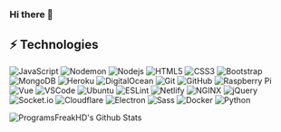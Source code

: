 ### Hi there 👋

<!--
**ProgramFreakHD/ProgramFreakHD** is a ✨ _special_ ✨ repository because its `README.md` (this file) appears on your GitHub profile.

Here are some ideas to get you started:

- 🔭 I’m currently working on ...
- 🌱 I’m currently learning ...
- 👯 I’m looking to collaborate on ...
- 🤔 I’m looking for help with ...
- 💬 Ask me about ...
- 📫 How to reach me: ...
- 😄 Pronouns: ...
- ⚡ Fun fact: ...
-->

## ⚡ Technologies

![JavaScript](https://img.shields.io/badge/JavaScript-F7DF1E?style=flat-square&logo=javascript&logoColor=F7DF1E&color=black)
![Nodemon](https://img.shields.io/badge/Nodemon-339933?style=flat-square&logo=nodemon&logoColor=black)
![Nodejs](https://img.shields.io/badge/Nodejs-339933?style=flat-square&logo=node.js&logoColor=white)
![HTML5](https://img.shields.io/badge/HTML5-E34F26?style=flat-square&logo=html5&logoColor=white)
![CSS3](https://img.shields.io/badge/CSS3-1572B6?style=flat-square&logo=css3&logoColor=white)
![Bootstrap](https://img.shields.io/badge/Bootstrap-563D7C?style=flat-square&logo=bootstrap&logoColor=white)
![MongoDB](https://img.shields.io/badge/MongoDB-47A248?style=flat-square&logo=mongodb&logoColor=white)
![Heroku](https://img.shields.io/badge/Heroku-430098?style=flat-square&logo=heroku&logoColor=white)
![DigitalOcean](https://img.shields.io/badge/Digital%20Ocean-0080FF?style=flat-square&logo=digitalocean&logoColor=white)
![Git](https://img.shields.io/badge/Git-F05032?style=flat-square&logo=git&logoColor=white)
![GitHub](https://img.shields.io/badge/GitHub-181717?style=flat-square&logo=github&logoColor=white)
![Raspberry Pi](https://img.shields.io/badge/Raspberry%20Pi-C51A4A?style=flat-square&logo=raspberry-pi&logoColor=white)
![Vue](https://img.shields.io/badge/Vue-4FC08D?style=flat-square&logo=vue.js&logoColor=white)
![VSCode](https://img.shields.io/badge/VSCode-007ACC?style=flat-square&logo=visual-studio-code&logoColor=white)
![Ubuntu](https://img.shields.io/badge/Ubuntu-E95420?style=flat-square&logo=ubuntu&logoColor=white)
![ESLint](https://img.shields.io/badge/ESLint-4B32C3?style=flat-square&logo=eslint&logoColor=white)
![Netlify](https://img.shields.io/badge/Netlify-00C7B7?style=flat-square&logo=netlify&logoColor=white)
![NGINX](https://img.shields.io/badge/NGINX-269539?style=flat-square&logo=nginx&logoColor=white)
![jQuery](https://img.shields.io/badge/jQuery-0769AD?style=flat-square&logo=jquery&logoColor=white)
![Socket.io](https://img.shields.io/badge/Socket.io-010101?style=flat-square&logo=socket.io&logoColor=white)
![Cloudflare](https://img.shields.io/badge/Cloudflare-F38020?style=flat-square&logo=cloudflare&logoColor=white)
![Electron](https://img.shields.io/badge/Electron-47848F?style=flat-square&logo=electron&logoColor=white)
![Sass](https://img.shields.io/badge/Sass-CC6699?style=flat-square&logo=sass&logoColor=white)
![Docker](https://img.shields.io/badge/Docker-2496ED?style=flat-square&logo=docker&logoColor=white)
![Python](https://img.shields.io/badge/Python-3776AB?style=flat-square&logo=python&logoColor=white)

<img align="left" alt="ProgramsFreakHD's Github Stats" src="https://github-readme-stats.vercel.app/api?username=ProgramFreakHD&theme=radical&show_icons=true&hide_border=true" />
